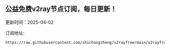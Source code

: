 ## 公益免费v2ray节点订阅，每日更新！
更新时间：2025-04-02

订阅地址:
```
https://raw.githubusercontent.com/shichongzheng/v2rayfree/main/v2rayfree
```
